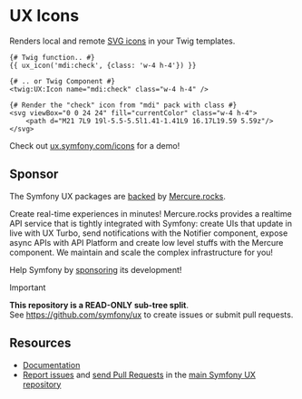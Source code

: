 # UX Icons

Renders local and remote [SVG icons](https://ux.symfony.com/icons) in your Twig templates.

```twig
{# Twig function.. #}
{{ ux_icon('mdi:check', {class: 'w-4 h-4'}) }}

{# .. or Twig Component #}
<twig:UX:Icon name="mdi:check" class="w-4 h-4" />

{# Render the "check" icon from "mdi" pack with class #}
<svg viewBox="0 0 24 24" fill="currentColor" class="w-4 h-4">
    <path d="M21 7L9 19l-5.5-5.5l1.41-1.41L9 16.17L19.59 5.59z"/>
</svg>
```

Check out [ux.symfony.com/icons](https://ux.symfony.com/icons) for a demo!

## Sponsor

The Symfony UX packages are [backed][1] by [Mercure.rocks][2].

Create real-time experiences in minutes! Mercure.rocks provides a realtime API service
that is tightly integrated with Symfony: create UIs that update in live with UX Turbo,
send notifications with the Notifier component, expose async APIs with API Platform and
create low level stuffs with the Mercure component. We maintain and scale the complex
infrastructure for you!

Help Symfony by [sponsoring][3] its development!

> [!IMPORTANT]  
> **This repository is a READ-ONLY sub-tree split**.\
> See https://github.com/symfony/ux to create issues or submit pull requests.

## Resources

-   [Documentation](https://symfony.com/bundles/ux-icons/current/index.html)
-   [Report issues](https://github.com/symfony/ux/issues) and
    [send Pull Requests](https://github.com/symfony/ux/pulls)
    in the [main Symfony UX repository](https://github.com/symfony/ux)

[1]: https://symfony.com/backers
[2]: https://mercure.rocks
[3]: https://symfony.com/sponsor

